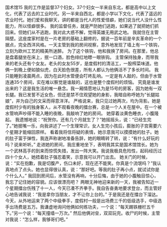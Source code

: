 国术馆15
     我的工作是监督37个妇女。37个妇女一半来自东北，都是高中以上文化，代表了远去的工业时代。另一半来自西北，都是小学以下文化，代表了遥远的农业时代。她们爱和我聊天，讲的都是当代人的性爱怪癖，她们说当代人没什么性能力，所以怪癖很多。    我的监督任务，就是严防她们逃跑，如果逃了就把她们抓回来。但她们从不逃跑，我对此大惑不解，觉得英雄无用武之地。      我就住在主管隔壁。这座度家村是在一片老房的基础上翻修的，据说一百年前是辛亥革命的一个据点，完全西洋风格。一天主管到我的房间视察，意外地发现了墙上有一个铁钩，立刻为欧州工艺的精美所迷醉。  为了这个铁钩，他和我换了房间。在那里，他总是盘着腿坐在床上，抿一口酒，脸色绯红地瞟一眼铁钩。  主管保持独身，而带我来的老头还有个女友。老头的女友55岁，是度假村的清洁工，一股榨菜味道。他俩一到晚上便如狼似虎，白天脸色很差，所有人都认为他俩活不了多长时间。      我只能睡到凌晨两点，因为在此时水管便会叮咚乱响。一定是有人敲的，但由于水管连通35个房间，实在难以察觉是谁敲的，这也是整个度假村的烦恼。  究竟是谁发出来的？这是我生活的唯一悬念。我一厢情愿地认为是15号的房客，因为她有一双长腿。我已发誓不近女色，但还是禁不住观望她的身影，我暗自称呼她为“长腿姑娘”，并为自己的文采而得意洋洋。  严格说来，我只见过她两次，均为背影。她是度假村少有的独身客人，从不观看夜晚的擂台赛，总是一个人关在屋中。在一个被水管响声吵得不能入睡的夜晚，我敲响了她的房间。  她穿着淡黄色睡衣，小腹隆起。  我遗憾地说：“祝贺你。还有几个月就生了？”她摇摇头，说：“已经生完了。”她抿嘴一乐，向我讲述了一个生理常识，女人生完小孩后，膨胀的子宫需要六个星期才能缩回原样。  看着我将信将疑的表情，她示意我可以摸摸她的肚子。她的肚子富于弹性，我连声称谢地准备告辞，她的眼睛转了转，说：“有什么好玩的吗？说来听听。”  走进她的房间，我庄重地坐下，表明我其实是国术馆馆长。她为一个武林高手的到来而惊慌失措，发出一阵大笑。我说我极具危险性，起码经历过四十个女人，她捂着肚子强忍着笑，示意我可以开门出去。  她关门的时候，说：“实在抱歉，我是切腹产，伤口未好，现在还不能笑。你真是个流氓吗？”我认真地点了点头。她也显得很认真，说：“那好吧。等我的肚子再小点，就试试你是个什么人。”  我回到房间后，水管没有再响，十分后悔，由于她的小腹触目惊心，我忘了记住她的容貌。应该很漂亮吧？  两眼无神地迎来新的一天，我被告知近一个星期擂台伤残了十一人，今天已凑不齐拳手。我自告奋勇地要求登台，而主管好心地告诫我说：“我是拿你当朋友，才不让你上台的。”  于是我还是在擂台下溜达。今天，从外地运来了两个中级拳手，度假村一般是出场费三千的低级选手，中级选手出场费是五万。我谦虚地询问他俩如何练功夫，一个说：“每天踢铁栅栏五千下。”另一个说：“每天撞墙一万次。”      然后他俩对垒，双双玩完。收尸的时候，主管对我说：“怎么样，我够哥们吧。” 
